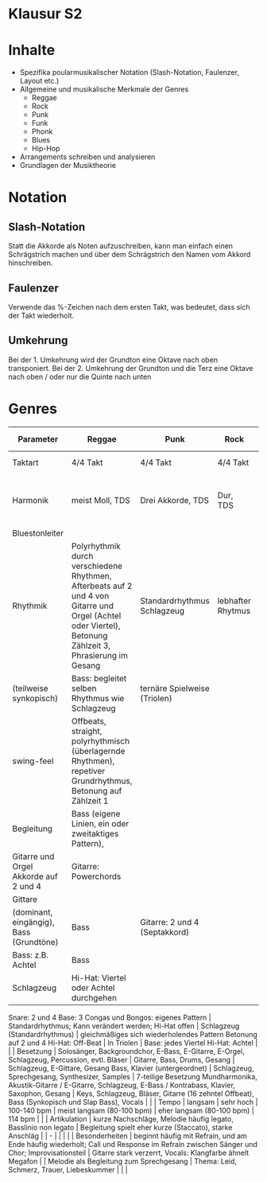 # Klausur S2

# Inhalte

- Spezifika poularmusikalischer Notation (Slash-Notation, Faulenzer, Layout etc.)
- Allgemeine und musikalische Merkmale der Genres
    - Reggae
    - Rock
    - Punk
    - Funk
    - Phonk
    - Blues
    - Hip-Hop
- Arrangements schreiben und analysieren
- Grundlagen der Musiktheorie

# Notation

## Slash-Notation

Statt die Akkorde als Noten aufzuschreiben, kann man einfach einen Schrägstrich machen und über dem Schrägstrich den Namen vom Akkord hinschreiben. 

## Faulenzer

Verwende das %-Zeichen nach dem ersten Takt, was bedeutet, dass sich der Takt wiederholt.

## Umkehrung

Bei der 1. Umkehrung wird der Grundton eine Oktave nach oben transponiert. Bei der 2. Umkehrung der Grundton und die Terz eine Oktave nach oben / oder nur die Quinte nach unten

# Genres

| Parameter | Reggae | Punk | Rock | Hip-Hop | Blues | Funk | Phonk |
| --- | --- | --- | --- | --- | --- | --- | --- |
| Taktart | 4/4 Takt | 4/4 Takt | 4/4 Takt | 4/4 Takt | 4/4 Takt | 4/4 Takt |  |
| Harmonik | meist Moll, TDS | Drei Akkorde, TDS | Dur, TDS |  | Blues-Schema TDS, oft Dominantseptakkorde, 12 Takte: 4x 1, 2x 4, 2x 1, 5, 4, 2x 1
Bluestonleiter |  |  |
| Rhythmik | Polyrhythmik durch verschiedene Rhythmen, Afterbeats auf 2 und 4 von Gitarre und Orgel (Achtel oder Viertel), Betonung Zählzeit 3, Phrasierung im Gesang | Standardrhythmus Schlagzeug | lebhafter Rhytmus
(teilweise synkopisch) | Bass: begleitet selben Rhythmus wie Schlagzeug | ternäre Spielweise (Triolen)
swing-feel | Offbeats, straight, polyrhythmisch (überlagernde Rhythmen), repetiver Grundrhythmus, Betonung auf Zählzeit 1 |  |
| Begleitung | Bass (eigene Linien, ein oder zweitaktiges Pattern),
Gitarre und Orgel Akkorde auf 2 und 4 | Gitarre: Powerchords
 | Gittare 
(dominant, eingängig), Bass (Grundtöne) | Bass | Gitarre: 2 und 4 (Septakkord)
Bass: z.B. Achtel | Bass |  |
| Schlagzeug | Hi-Hat: Viertel oder Achtel durchgehen
Snare: 2 und 4
Base: 3
Congas und Bongos: eigenes Pattern | Standardrhythmus; Kann verändert werden; Hi-Hat offen | Schlagzeug
(Standardrhythmus) | gleichmäßiges sich wiederholendes Pattern
Betonung auf 2 und 4
Hi-Hat: Off-Beat | In Triolen | Base: jedes Viertel
Hi-Hat: Achtel
 |  |
| Besetzung | Solosänger, Backgroundchor, E-Bass, E-Gitarre, E-Orgel, Schlagzeug, Percussion, evtl. Bläser | Gitarre, Bass, Drums, Gesang | Schlagzeug, E-Gittare, Gesang
Bass, Klavier (untergeordnet) | Schlagzeug, Sprechgesang, Synthesizer, Samples | 7-teilige Besetzung
Mundharmonika, Akustik-Gitarre / E-Gitarre, Schlagzeug, E-Bass / Kontrabass, Klavier, Saxophon, Gesang | Keys, Schlagzeug, Bläser, Gitarre (16 zehntel Offbeat), Bass (Synkopisch und Slap Bass), Vocals |  |
| Tempo | langsam | sehr hoch | 100-140 bpm | meist langsam (80-100 bpm) | eher langsam (80-100 bpm) | 114 bpm |  |
| Artikulation | kurze Nachschläge, Melodie häufig legato, Basslinio non legato | Begleitung spielt eher kurze (Staccato), starke Anschläg |  | - |  |  |  |
| Besonderheiten | beginnt häufig mit Refrain, und am Ende häufig wiederholt; Call und Response im Refrain zwischen Sänger und Chor; Improvisationsteil | Gitarre stark verzerrt, Vocals: Klangfarbe ähnelt Megafon |  | Melodie als Begleitung zum Sprechgesang | Thema: Leid, Schmerz, Trauer, Liebeskummer |  |  |